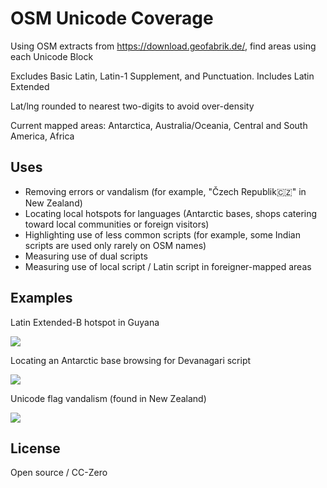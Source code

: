 # OSM Unicode Coverage

Using OSM extracts from https://download.geofabrik.de/, find areas using each Unicode Block

Excludes Basic Latin, Latin-1 Supplement, and Punctuation. Includes Latin Extended

Lat/lng rounded to nearest two-digits to avoid over-density

Current mapped areas: Antarctica, Australia/Oceania, Central and South America, Africa

## Uses

- Removing errors or vandalism (for example, "Čzech Republik🇨🇿" in New Zealand)
- Locating local hotspots for languages (Antarctic bases, shops catering toward local communities or foreign visitors)
- Highlighting use of less common scripts (for example, some Indian scripts are used only rarely on OSM names)
- Measuring use of dual scripts
- Measuring use of local script / Latin script in foreigner-mapped areas

## Examples

Latin Extended-B hotspot in Guyana

<img src="https://mapmeld.com/osm-unicode-coverage/img/latinextendedb.png?r=3"/>

Locating an Antarctic base browsing for Devanagari script

<img src="https://mapmeld.com/osm-unicode-coverage/img/antarctic_bases.png?r=2"/>

Unicode flag vandalism (found in New Zealand)

<img src="https://mapmeld.com/osm-unicode-coverage/img/czechvandal.png?r=2"/>

## License

Open source / CC-Zero

